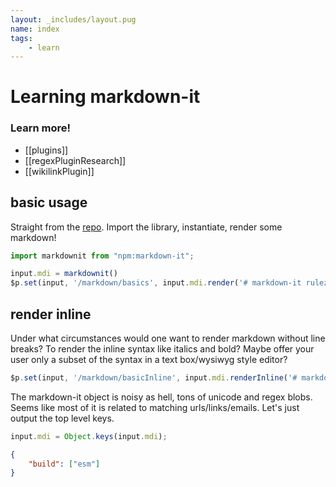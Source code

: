 ```yaml
---
layout: _includes/layout.pug
name: index
tags: 
    - learn
---
```

# Learning markdown-it

### Learn more!
- [[plugins]]
- [[regexPluginResearch]]
- [[wikilinkPlugin]]

## basic usage
Straight from the [repo](https://github.com/markdown-it/markdown-it).
Import the library, instantiate, render some markdown!
```ts
import markdownit from "npm:markdown-it";

input.mdi = markdownit()
$p.set(input, '/markdown/basics', input.mdi.render('# markdown-it rulezz!'))
```

## render inline
Under what circumstances would one want to render markdown without line breaks?
To render the inline syntax like italics and bold? Maybe offer your user only a subset of the syntax in a text box/wysiwyg style editor? 
```ts
$p.set(input, '/markdown/basicInline', input.mdi.renderInline('# markdown-it rulezz! __mdi__ *mdi*'))
```

The markdown-it object is noisy as hell, tons of unicode and regex blobs. 
Seems like most of it is related to matching urls/links/emails. Let's just output
the top level keys.
```ts
input.mdi = Object.keys(input.mdi);
```

```json
{
    "build": ["esm"]
}
```
